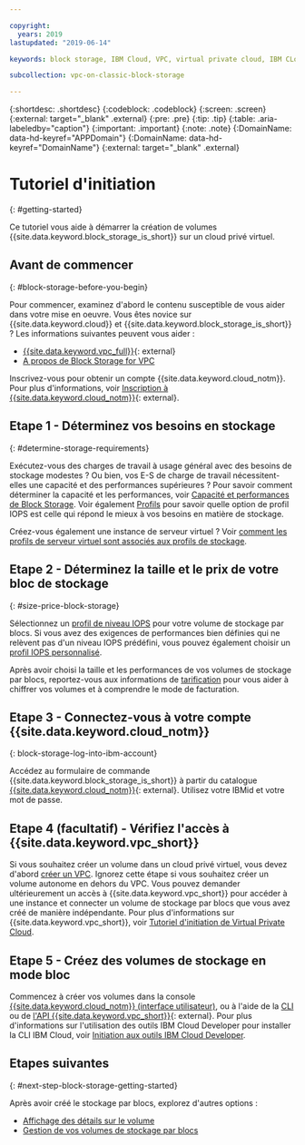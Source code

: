 ```yaml
---

copyright:
  years: 2019
lastupdated: "2019-06-14"

keywords: block storage, IBM Cloud, VPC, virtual private cloud, IBM CLoud, volume, data storage, classic, virtual server

subcollection: vpc-on-classic-block-storage

---
```

{:shortdesc: .shortdesc}
{:codeblock: .codeblock}
{:screen: .screen}
{:external: target="_blank" .external}
{:pre: .pre}
{:tip: .tip}
{:table: .aria-labeledby="caption"}
{:important: .important}
{:note: .note}
{:DomainName: data-hd-keyref="APPDomain"}
{:DomainName: data-hd-keyref="DomainName"}
{:external: target="_blank" .external}

# Tutoriel d'initiation 
{: #getting-started}

Ce tutoriel vous aide à démarrer la création de volumes {{site.data.keyword.block_storage_is_short}} sur un cloud privé virtuel.

## Avant de commencer
{: #block-storage-before-you-begin}

Pour commencer, examinez d'abord le contenu susceptible de vous aider dans votre mise en oeuvre. Vous êtes novice sur {{site.data.keyword.cloud}} et {{site.data.keyword.block_storage_is_short}} ? Les informations suivantes peuvent vous aider :

* [{{site.data.keyword.vpc_full}}](https://www.ibm.com/cloud/vpc){: external}
* [A propos de Block Storage for VPC ](/docs/vpc-on-classic-block-storage?topic=vpc-on-classic-block-storage-block-storage-about)

Inscrivez-vous pour obtenir un compte {{site.data.keyword.cloud_notm}}. Pour plus d'informations, voir [Inscription à {{site.data.keyword.cloud_notm}}](https://cloud.ibm.com/docs/account?topic=account-signup#signup){: external}.

## Etape 1 - Déterminez vos besoins en stockage 
{: #determine-storage-requirements}

Exécutez-vous des charges de travail à usage général avec des besoins de stockage modestes ? Ou bien, vos E-S de charge de travail nécessitent-elles une capacité et des performances supérieures ? Pour savoir comment déterminer la capacité et les performances, voir [Capacité et performances de Block Storage](/docs/vpc-on-classic-block-storage?topic=vpc-on-classic-block-storage-capacity-performance). Voir également [Profils](/docs/vpc-on-classic-block-storage?topic=vpc-on-classic-block-storage-block-storage-profiles) pour savoir quelle option de profil IOPS est celle qui répond le mieux à vos besoins en matière de stockage. 

Créez-vous également une instance de serveur virtuel ? Voir [comment les profils de serveur virtuel sont associés aux profils de stockage](/docs/vpc-on-classic-block-storage?topic=vpc-on-classic-block-storage-block-storage-profiles#vsi-profiles-relate-to-storage).

## Etape 2 - Déterminez la taille et le prix de votre bloc de stockage 
{: #size-price-block-storage}

Sélectionnez un [profil de niveau IOPS](/docs/vpc-on-classic-block-storage?topic=vpc-on-classic-block-storage-block-storage-profiles#tiers) pour votre volume de stockage par blocs. Si vous avez des exigences de performances bien définies qui ne relèvent pas d'un niveau IOPS prédéfini, vous pouvez également choisir un [profil IOPS personnalisé](/docs/vpc-on-classic-block-storage?topic=vpc-on-classic-block-storage-block-storage-profiles#custom).  

Après avoir choisi la taille et les performances de vos volumes de stockage par blocs, reportez-vous aux informations de [tarification](/docs/vpc-on-classic?topic=vpc-on-classic-block-storage-pricing) pour vous aider à chiffrer vos volumes et à comprendre le mode de facturation. 

## Etape 3 - Connectez-vous à votre compte {{site.data.keyword.cloud_notm}} 
{: block-storage-log-into-ibm-account}

Accédez au formulaire de commande {{site.data.keyword.block_storage_is_short}} à partir du catalogue [{{site.data.keyword.cloud_notm}}](https://{DomainName}/catalog){: external}. Utilisez votre IBMid et votre mot de passe. 

## Etape 4 (facultatif) - Vérifiez l'accès à {{site.data.keyword.vpc_short}}

Si vous souhaitez créer un volume dans un cloud privé virtuel, vous devez d'abord [créer un VPC](/docs/vpc-on-classic?topic=vpc-on-classic-creating-a-vpc-using-the-ibm-cloud-console). Ignorez cette étape si vous souhaitez créer un volume autonome en dehors du VPC. Vous pouvez demander ultérieurement un accès à {{site.data.keyword.vpc_short}} pour accéder à une instance et connecter un volume de stockage par blocs que vous avez créé de manière indépendante. Pour plus d'informations sur {{site.data.keyword.vpc_short}}, voir [Tutoriel d'initiation de Virtual Private Cloud](/docs/vpc-on-classic?topic=vpc-on-classic-getting-started).

## Etape 5 - Créez des volumes de stockage en mode bloc 

Commencez à créer vos volumes dans la console [{{site.data.keyword.cloud_notm}} (interface utilisateur)](/docs/vpc-on-classic-block-storage?topic=vpc-on-classic-block-storage-creating-block-storage), ou à l'aide de la [CLI](/docs/vpc-on-classic-block-storage?topic=vpc-on-classic-block-storage-creating-block-storage-cli) ou de [l'API {{site.data.keyword.vpc_short}}](https://{DomainName}/apidocs/vpc-on-classic#create-a-volume){: external}. Pour plus d'informations sur l'utilisation des outils IBM Cloud Developer pour installer la CLI IBM Cloud, voir [Initiation aux outils IBM Cloud Developer](/docs/cli?topic=cloud-cli-getting-started).

## Etapes suivantes
{: #next-step-block-storage-getting-started}

Après avoir créé le stockage par blocs, explorez d'autres options : 

* [Affichage des détails sur le volume](/docs/vpc-on-classic-block-storage?topic=vpc-on-classic-block-storage-viewing-block-storage)
* [Gestion de vos volumes de stockage par blocs](/docs/vpc-on-classic-block-storage?topic=vpc-on-classic-block-storage-managing-block-storage#managing-block-storage)
